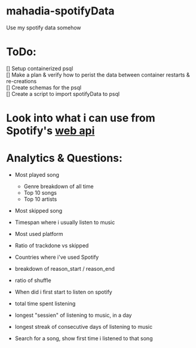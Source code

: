 # mahadia-spotifyData
Use my spotify data somehow

# ToDo:
[] Setup containerized psql  
[] Make a plan & verify how to perist the data between container restarts & re-creations  
[] Create schemas for the psql  
[] Create a script to import spotifyData to psql  

# Look into what i can use from Spotify's [web api](https://developer.spotify.com/documentation/web-api)

# Analytics & Questions:
- Most played song
    - Genre breakdown of all time
    - Top 10 songs
    - Top 10 artists
- Most skipped song
- Timespan where i usually listen to music
- Most used platform
- Ratio of trackdone vs skipped
- Countries where i've used Spotify
- breakdown of reason_start / reason_end
- ratio of shuffle
- When did i first start to listen on spotify
- total time spent listening
- longest "sessien" of listening to music, in a day
- longest streak of consecutive days of listening to music

- Search for a song, show first time i listened to that song
